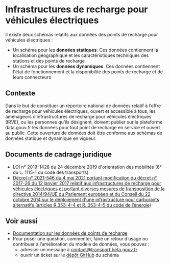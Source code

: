 <MenuSchema />

# Infrastructures de recharge pour véhicules électriques

Il existe deux schémas relatifs aux données des points de recharge pour véhicules électriques :
- Un schéma pour les **données statiques**. Ces données contiennent la localisation géographique et les caractéristiques techniques des stations et des points de recharge
- Un schéma pour les **données dynamiques**. Ces données contiennent l'état de fonctionnement et la disponibilité des points de recharge et de leurs connecteurs

## Contexte

Dans le but de constituer un répertoire national de données relatif à l’offre de recharge pour véhicules électriques, ouvert et accessible à tous, les aménageurs d’infrastructures de recharge pour véhicules électriques (IRVE), ou les personnes qu’ils désignent, doivent publier sur la plateforme data.gouv.fr les données pour tout point de recharge en service et ouvert au public. Cette ouverture de données doit être conforme aux schémas de données statique et dynamique en vigueur.

## Documents de cadrage juridique
- LOI n° 2019-1428 du 24 décembre 2019 d'orientation des mobilités (6° du L. 1115-1 du code des transports)
- [Décret n° 2021-546 du 4 mai 2021 portant modification du décret n° 2017-26 du 12 janvier 2017 relatif aux infrastructures de recharge pour véhicules électriques et portant diverses mesures de transposition de la directive 2014/94/UE du Parlement européen et du Conseil du 22 octobre 2014 sur le déploiement d'une infrastructure pour carburants alternatifs (articles R.353-4-4 et R. 353-4-5 du code de l’énergie)](https://www.legifrance.gouv.fr/jorf/id/JORFTEXT000043475363)

## Voir aussi
- [Documentation sur les données de points de recharge](https://doc.transport.data.gouv.fr/producteurs/infrastructures-de-recharge-de-vehicules-electriques-irve) 
- Pour poser une question, commenter, faire un retour d’usage ou contribuer à l’amélioration du modèle de données, vous pouvez :
    - adresser un message à [contact@transport.beta.gouv.fr](mailto:contact@transport.beta.gouv.fr)
    - ouvrir un ticket sur le [dépôt GitHub](https://github.com/etalab/schema-irve/issues/new) du schéma

